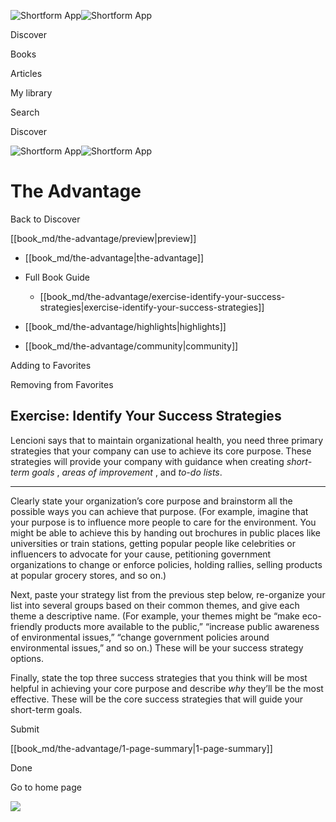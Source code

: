 ![Shortform App](/img/logo.36a2399e.svg)![Shortform App](/img/logo-dark.70c1b072.svg)

Discover

Books

Articles

My library

Search

Discover

![Shortform App](/img/logo.36a2399e.svg)![Shortform App](/img/logo-dark.70c1b072.svg)

# The Advantage

Back to Discover

[[book_md/the-advantage/preview|preview]]

  * [[book_md/the-advantage|the-advantage]]
  * Full Book Guide

    * [[book_md/the-advantage/exercise-identify-your-success-strategies|exercise-identify-your-success-strategies]]
  * [[book_md/the-advantage/highlights|highlights]]
  * [[book_md/the-advantage/community|community]]



Adding to Favorites 

Removing from Favorites 

## Exercise: Identify Your Success Strategies

Lencioni says that to maintain organizational health, you need three primary strategies that your company can use to achieve its core purpose. These strategies will provide your company with guidance when creating _short-term goals_ , _areas of improvement_ , and _to-do_ _lists_.

* * *

Clearly state your organization’s core purpose and brainstorm all the possible ways you can achieve that purpose. (For example, imagine that your purpose is to influence more people to care for the environment. You might be able to achieve this by handing out brochures in public places like universities or train stations, getting popular people like celebrities or influencers to advocate for your cause, petitioning government organizations to change or enforce policies, holding rallies, selling products at popular grocery stores, and so on.)

Next, paste your strategy list from the previous step below, re-organize your list into several groups based on their common themes, and give each theme a descriptive name. (For example, your themes might be “make eco-friendly products more available to the public,” “increase public awareness of environmental issues,” “change government policies around environmental issues,” and so on.) These will be your success strategy options.

Finally, state the top three success strategies that you think will be most helpful in achieving your core purpose and describe _why_ they’ll be the most effective. These will be the core success strategies that will guide your short-term goals.

Submit 

[[book_md/the-advantage/1-page-summary|1-page-summary]]

Done

Go to home page 

![](https://bat.bing.com/action/0?ti=56018282&Ver=2&mid=a2ee5637-2673-4114-9b65-218d92a7314a&sid=1711133063fa11eebdec89a8b8ae3bbc&vid=171147a063fa11eea7440fcfeb230d96&vids=0&msclkid=N&pi=0&lg=en-US&sw=800&sh=600&sc=24&nwd=1&tl=Shortform%20%7C%20Book&p=https%3A%2F%2Fwww.shortform.com%2Fapp%2Fbook%2Fthe-advantage%2Fexercise-identify-your-success-strategies&r=&lt=303&evt=pageLoad&sv=1&rn=180117)
